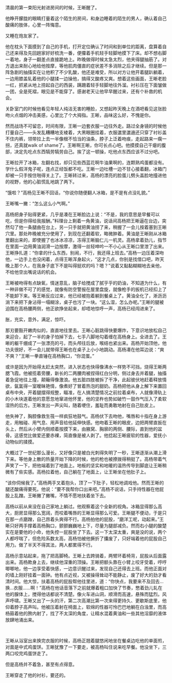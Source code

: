 清晨的第一束阳光射进房间的时候，王晰醒了。

他睁开朦胧的眼睛打量着这个陌生的房间，和身边睡着的陌生的男人，确认着自己酸痛的肢体，心里一阵悔意。

又睡在炮友家了。

他在枕头下面摸到了自己的手机，打开定位确认了时间和到单位的距离，盘算着自己还来得及先回趟家好好梳洗一番，便攥着手机轻手轻脚地摸下了床。却不想右脚一着地，身子一翻差点直接跪地上。昨晚做得时候太急太烈，他夹得腿抽筋了。对方退出来耐心地给他按摩，等他肌肉僵直的症状差不多消除之后才继续。但是那一阵急剧的抽搐实在让他积了不少乳酸，他还是难受，所以对方让他开着腿趴躺着，一边用膝盖轧着他的小腿揉一边操他，搞得又酸疼又爽。想着这些画面，王晰老脸一红，抓紧从地上捞起自己的西装，蹒跚着轻手轻脚地往外溜。衬衫压在下面皱做一团，全是死褶，眼见是不能穿了。感谢老天让他早早醒过来，还有个补救的机会。

关卧室门的时候他看见年轻人纯洁无害的睡脸，又想起昨天晚上在酒吧看见这张脸吻火点烟的冲击美感，心里比了个大拇指。王晰，品味这么好，不愧是你。

然而战场不可留恋，时间有限，王晰一边套衣服一边往外走。路过全身镜的时候他打量自己——头发乱糟糟地支棱着，大黑眼圈挂着，衣服邋里邋遢还只穿了衬衫盖不住内裤，领带拉上去一半像根不恰当的油条，脖子上泛着吻痕，走起路来一瘸一拐，还真就walk of shame了。王晰啊王晰，你可长点心吧。他摸摸自己干瘪的腹部，决定先吃点东西犒劳犒劳自己。挨了这一顿操，吃他点东西应该不过分吧。

王晰拉开了冰箱，左翻右找，却只见些西蓝花啊牛油果啊的，连颗熟鸡蛋都没有。学什么假洋鬼子呢，连点正经饭都不吃。王晰一边吐槽一边不甘心接着翻，冰箱门却被一只手按住啪得关上了。王晰转过来，高杨的漂亮的脸蛋儿劈头盖脸地撞进他的视野，他的心脏慌乱地跳了两下。

“饿啦？”高杨见王晰不回话，“你说你随便翻人冰箱，是不是有点没礼貌。”

王晰嘴一撇：“怎么这么小气啊。”

高杨把身子贴得更紧，几乎是凑在王晰脸边上说：“不是，我的意思是早餐可以吃，但是你得给我报酬。”料理台上剩着一角黄油，说话间高杨把王晰逼在台边，突然勾了他一条腿曲在台上，另一只手就把黄油捞了来，稍握了一会儿按着塞到王晰穴里。那处昨晚被充分使用了，到现在还翻着软，略微肿着。黄油是王晰刚从冰箱里翻出来的，即使握了也冰冰凉凉，冻得王晰脑仁儿一机灵。高杨拿着劲儿，指节在里面一边用黄油润滑一边按摩，激得一丝轻呻吟一不小心从王晰口里泄了出来。王晰挣扎道：“你拿的什么东西，别闹，不行，我还得上班去。”高杨一边压着深吻他，一边手上也没闲着，点得王晰浑身起火，“这才几点，你别是找借口吧，昨天晚上那个人，在我身子底下不是叫得挺欢的吗？嗯？”说着又黏黏糊糊地去亲他，不给他空出嘴说话的机会。

王晰被吻得有点缺氧，情迷意乱，脑子给搅成了腻乎乎的奶油，不知道为什么，有一种非做不可了的感觉，就像有防空警报在屋里盘旋，就像枪手的扳机已经扣上了不能卸下来。等王晰反应过来，他已经被抱着躺到餐桌上了。黄油全化了，淅沥沥淌下来把下身沾得一塌糊涂，桌子也污了一块。“这么湿，怎么办呢。”王晰的腿被迫围在高杨腰两侧，他正欲挣坐起来，却唔地惊呼一声，高杨已经闯进来了。

胀，充实，意外，满足，惊吓。

那刃要豁开嫩肉似的，直直地往里去。王晰心脏跳得快要爆炸，下意识地放松自己来迎合，起了一半的身子怕掉下去，七手八脚地勾着缠在高杨身上。全进去了。王晰的躯干绷成了一张漂亮的弓，而头颅往后放，喉结也紧出来。高杨开始顶他，他功夫很好，不一会儿就带得王晰也在桌子上小小地跳动。高杨凑在他耳边说：“爽不爽？”王晰一拳直锤在高杨胸口，“你混蛋。”

或许是因为开始得太赶太突然，进入状态也快得像沸水一样势不可挡，烧得王晰两腮飞霞。他被揽着旁腰，新长的二两腰肉被捏得红白分明，侧过身去并着腿，抽搐着急促地往上撞，颠簸得像激浪。他五脏四肢被拆了干净，此起彼伏地赶着释放情欲，氤氲得一室暧昧艳情，像煮好了冒着热泡的甜奶。高杨把他从身上解下来置回桌布中央，开着腿摆得规整，瞄准，在人搞清楚情况之前拉着桌布，人就像滑轨上的小木块遂着他的意愿忽地窜进他怀里，他的坚杵也势如破竹一鼓作气压入了柔软湿热的后方。王晰发出一声尖叫，随着哽住，羞耻而勇敢地射在自己肚皮上。

他失神了，胸腔像救生筏一样疯狂地鼓气。高杨伏下去吻他，嘴唇和十指在身上游走，用触碰、用气息、用声音给他延伸快感。他吻着王晰的眼皮，边把两臂直扳在头上，然后从小臂内侧顺着按摸下来，由腋窝、胸廓的两侧、腰际，直到他的盆骨。这感觉比做爱还要赤裸，简直像是被人剥了。他捻起王晰疲软的性器，爱抚小动物似的揉摸。

大概过了一世纪那么漫长，又好像只是被白光刺得失明了一秒，王晰逐渐从潮上滑下来。等他身上散的热量开始下降的时候，他的枪也被撩拨得稍挺了。高杨带着气声笑了一下，把他端着到了地面上。地板的坚实和地暖的温热传导到脚底让王晰稍微有了些实感。高杨拉着他，自己躺在了地面上，让王晰坐在他肚子上。

“该你伺候我了。”高杨两手叉着抱头，顶了一下肚子，轻松地调戏他。然而王晰的腿还酸痛得要死。他说：“要不我帮你口出来吧。”高杨不说话，只手持性器在他屁股上乱蹭。王晰撇了撇嘴，不情不愿地扶着坐下去。

高杨以前从来没在自己家地上躺过。他观察着这个全新的视角。冰箱显得那么高大，厨房显得那么宽阔，而咬着嘴唇的王晰显得那么可爱。王晰腿不便动，于是只在那一点磨蹭，自己昂着头爽得不行。高杨拍他的屁股，“磨洋工呢，动起来。”王晰只好两手撑着高杨胸口，颤颤巍巍地上下，尽量为腿部减负。然而右小腿的酸楚实在是要他的小命，他失控一屁股坐了下去。这一下太深太重，爽是没的说，两个人都哼喘了，但危险系数太高，高杨怕被他撅折了攮废了，只好端着他的屁股自己用力。做了半天不得其法，两人都累得不行。

高杨示意站起来，拖了把高脚椅。王晰上去跨骑着，两臂环着椅背，屁股从后面露出来。高杨欺身上去，继续他深重的顶操。王晰把额头靠在小臂上咬牙受着，哼哼唧唧地，他一边享受着快感，一边意识醒过来，发现自己还得去上班。而他正面对的墙上刚好挂着一面钟。他有点近视，又被操得耸动不能静止，废了好大的劲才看清时间。他大惊，扶着高杨的屁股帮他往里进，道：“你快点，我要来不及回去…换…衣服……啊！”高杨在他话音落下之前就爆着粗口加快了节奏，憋着劲儿轧在他的腺体上，搅得他话都说不清楚。像火车进山洞，顺滑而高速，悬殊而猛烈。风声呼啸。王晰又出了一头的汗，第二次高潮比第一次来得更持久、更歇斯底里，他仰着脖子高声叫。他被压着射在椅面上，软绵的性器可怜巴巴地躺在白浊里，而高杨箍着他的胯内射了，找了不太深的角度，让精水混着黄油和一些其他淫靡的液体放肆地涌出来。

<br>

王晰从浴室出来换完衣服的时候，高杨正翘着腿悠闲地坐在餐桌边吃他的单面煎，对面是中式鸡蛋饼。王晰犹豫了一下要走，被高杨叫住说来吃早餐。他没坐下，三两口咬完鸡蛋饼走了。

但是高杨并不着急，甚至有点得意。

王晰穿走了他的衬衫，要还的。
